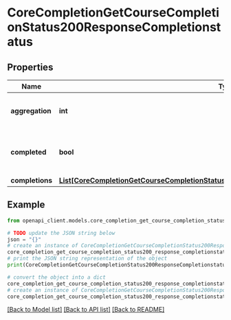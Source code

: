 # CoreCompletionGetCourseCompletionStatus200ResponseCompletionstatus


## Properties

Name | Type | Description | Notes
------------ | ------------- | ------------- | -------------
**aggregation** | **int** | aggregation method 1 means all, 2 means any | [default to null]
**completed** | **bool** | true if the course is complete, false otherwise | [default to False]
**completions** | [**List[CoreCompletionGetCourseCompletionStatus200ResponseCompletionstatusCompletionsInner]**](CoreCompletionGetCourseCompletionStatus200ResponseCompletionstatusCompletionsInner.md) |  | 

## Example

```python
from openapi_client.models.core_completion_get_course_completion_status200_response_completionstatus import CoreCompletionGetCourseCompletionStatus200ResponseCompletionstatus

# TODO update the JSON string below
json = "{}"
# create an instance of CoreCompletionGetCourseCompletionStatus200ResponseCompletionstatus from a JSON string
core_completion_get_course_completion_status200_response_completionstatus_instance = CoreCompletionGetCourseCompletionStatus200ResponseCompletionstatus.from_json(json)
# print the JSON string representation of the object
print(CoreCompletionGetCourseCompletionStatus200ResponseCompletionstatus.to_json())

# convert the object into a dict
core_completion_get_course_completion_status200_response_completionstatus_dict = core_completion_get_course_completion_status200_response_completionstatus_instance.to_dict()
# create an instance of CoreCompletionGetCourseCompletionStatus200ResponseCompletionstatus from a dict
core_completion_get_course_completion_status200_response_completionstatus_from_dict = CoreCompletionGetCourseCompletionStatus200ResponseCompletionstatus.from_dict(core_completion_get_course_completion_status200_response_completionstatus_dict)
```
[[Back to Model list]](../README.md#documentation-for-models) [[Back to API list]](../README.md#documentation-for-api-endpoints) [[Back to README]](../README.md)


